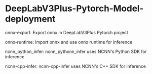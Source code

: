# DeepLabV3Plus-Pytorch-Model-deployment
onnx-export: Export onnx in DeepLabV3Plus Pytorch project

onnx-runtime: Import onnx and use onnx runtime for inference

ncnn_python_infer: ncnn_pythonn_infer uses NCNN's Python SDK for inference

ncnn-cpp-infer: ncnn-cpp-infer uses NCNN's C++ SDK for inference

